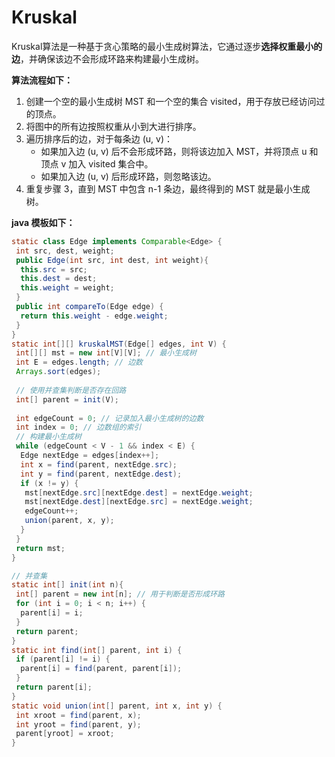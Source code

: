 # Kruskal

Kruskal算法是一种基于贪心策略的最小生成树算法，它通过逐步**选择权重最小的边**，并确保该边不会形成环路来构建最小生成树。

**算法流程如下：**

1. 创建一个空的最小生成树 MST 和一个空的集合 visited，用于存放已经访问过的顶点。
2. 将图中的所有边按照权重从小到大进行排序。
3. 遍历排序后的边，对于每条边 (u, v)：
    - 如果加入边 (u, v) 后不会形成环路，则将该边加入 MST，并将顶点 u 和顶点 v 加入 visited 集合中。
    - 如果加入边 (u, v) 后形成环路，则忽略该边。
4. 重复步骤 3，直到 MST 中包含 n-1 条边，最终得到的 MST 就是最小生成树。

**java 模板如下：**

```java
static class Edge implements Comparable<Edge> {
 int src, dest, weight;
 public Edge(int src, int dest, int weight){
  this.src = src;
  this.dest = dest;
  this.weight = weight;
 }
 public int compareTo(Edge edge) {
  return this.weight - edge.weight;
 }
}
static int[][] kruskalMST(Edge[] edges, int V) {
 int[][] mst = new int[V][V]; // 最小生成树
 int E = edges.length; // 边数
 Arrays.sort(edges);
 
 // 使用并查集判断是否存在回路
 int[] parent = init(V);
 
 int edgeCount = 0; // 记录加入最小生成树的边数
 int index = 0; // 边数组的索引
 // 构建最小生成树
 while (edgeCount < V - 1 && index < E) {
  Edge nextEdge = edges[index++];
  int x = find(parent, nextEdge.src);
  int y = find(parent, nextEdge.dest);
  if (x != y) {
   mst[nextEdge.src][nextEdge.dest] = nextEdge.weight;
   mst[nextEdge.dest][nextEdge.src] = nextEdge.weight;
   edgeCount++;
   union(parent, x, y);
  }
 }
 return mst;
}

// 并查集
static int[] init(int n){
 int[] parent = new int[n]; // 用于判断是否形成环路
 for (int i = 0; i < n; i++) {
  parent[i] = i;
 }
 return parent;
}
static int find(int[] parent, int i) {
 if (parent[i] != i) {
  parent[i] = find(parent, parent[i]);
 }
 return parent[i];
}
static void union(int[] parent, int x, int y) {
 int xroot = find(parent, x);
 int yroot = find(parent, y);
 parent[yroot] = xroot;
}
```
